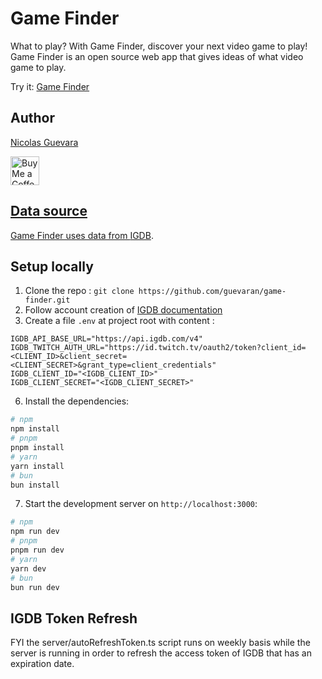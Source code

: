 # Game Finder

What to play? With Game Finder, discover your next video game to play!
Game Finder is an open source web app that gives ideas of what video game to play.

Try it: [Game Finder](https://www.game-finder.guev.fr/)

## Author

[Nicolas Guevara](https://nicolas.guev.fr/)

<a href='https://ko-fi.com/nicolasguevara' target='_blank'><img height='35' style='border:0px;height:46px;' src='https://az743702.vo.msecnd.net/cdn/kofi3.png?v=0' border='0' alt='Buy Me a Coffee at ko-fi.com' />

## Data source

Game Finder uses data from [IGDB](https://www.igdb.com/).

## Setup locally

1. Clone the repo : `git clone https://github.com/guevaran/game-finder.git`
2. Follow account creation of [IGDB documentation](https://api-docs.igdb.com/#account-creation)
3. Create a file `.env` at project root with content :

```plaintext
IGDB_API_BASE_URL="https://api.igdb.com/v4"
IGDB_TWITCH_AUTH_URL="https://id.twitch.tv/oauth2/token?client_id=<CLIENT_ID>&client_secret=<CLIENT_SECRET>&grant_type=client_credentials"
IGDB_CLIENT_ID="<IGDB_CLIENT_ID>"
IGDB_CLIENT_SECRET="<IGDB_CLIENT_SECRET>"
```

6. Install the dependencies:

```bash
# npm
npm install
# pnpm
pnpm install
# yarn
yarn install
# bun
bun install
```

7. Start the development server on `http://localhost:3000`:

```bash
# npm
npm run dev
# pnpm
pnpm run dev
# yarn
yarn dev
# bun
bun run dev
```

## IGDB Token Refresh

FYI the server/autoRefreshToken.ts script runs on weekly basis while the server is running in order to refresh the access token of IGDB that has an expiration date.
